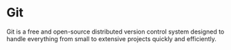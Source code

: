 # Git

Git is a free and open-source distributed version control system designed to handle everything from small to extensive projects quickly and efficiently.